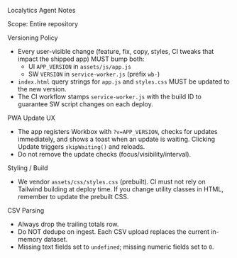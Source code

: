 Localytics Agent Notes

Scope: Entire repository

Versioning Policy
- Every user-visible change (feature, fix, copy, styles, CI tweaks that impact the shipped app) MUST bump both:
  - UI `APP_VERSION` in `assets/js/app.js`
  - SW `VERSION` in `service-worker.js` (prefix `wb-`)
- `index.html` query strings for `app.js` and `styles.css` MUST be updated to the new version.
- The CI workflow stamps `service-worker.js` with the build ID to guarantee SW script changes on each deploy.

PWA Update UX
- The app registers Workbox with `?v=APP_VERSION`, checks for updates immediately, and shows a toast when an update is waiting. Clicking Update triggers `skipWaiting()` and reloads.
- Do not remove the update checks (focus/visibility/interval).

Styling / Build
- We vendor `assets/css/styles.css` (prebuilt). CI must not rely on Tailwind building at deploy time. If you change utility classes in HTML, remember to update the prebuilt CSS.

CSV Parsing
- Always drop the trailing totals row.
- Do NOT dedupe on ingest. Each CSV upload replaces the current in-memory dataset.
- Missing text fields set to `undefined`; missing numeric fields set to `0`.

